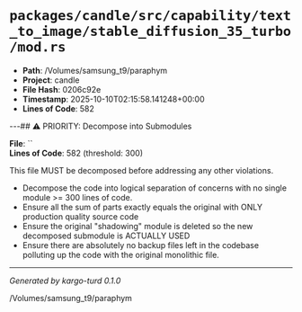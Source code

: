 # `packages/candle/src/capability/text_to_image/stable_diffusion_35_turbo/mod.rs`

- **Path**: /Volumes/samsung_t9/paraphym
- **Project**: candle
- **File Hash**: 0206c92e  
- **Timestamp**: 2025-10-10T02:15:58.141248+00:00  
- **Lines of Code**: 582

---## ⚠️ PRIORITY: Decompose into Submodules

**File**: ``  
**Lines of Code**: 582 (threshold: 300)

This file MUST be decomposed before addressing any other violations.

- Decompose the code into logical separation of concerns with no single module >= 300 lines of code. 
- Ensure all the sum of parts exactly equals the original with ONLY production quality source code
- Ensure the original "shadowing" module is deleted so the new decomposed submodule is ACTUALLY USED
- Ensure there are absolutely no backup files left in the codebase polluting up the code with the original monolithic file.

------

*Generated by kargo-turd 0.1.0*

/Volumes/samsung_t9/paraphym